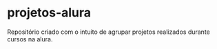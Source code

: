 # projetos-alura
Repositório criado com o intuito de agrupar projetos realizados durante cursos na alura.
